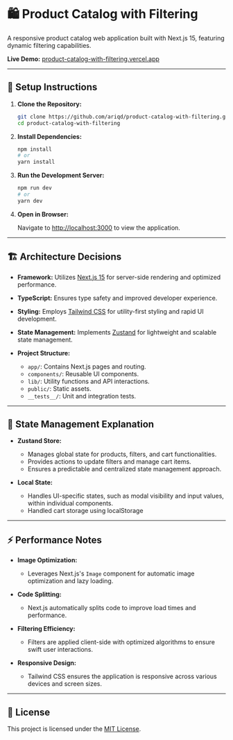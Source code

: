 # 🛍️ Product Catalog with Filtering

A responsive product catalog web application built with Next.js 15, featuring dynamic filtering capabilities.

**Live Demo:** [product-catalog-with-filtering.vercel.app](https://product-catalog-with-filtering.vercel.app)

---

## 🚀 Setup Instructions

1. **Clone the Repository:**

   ```bash
   git clone https://github.com/ariqd/product-catalog-with-filtering.git
   cd product-catalog-with-filtering
   ```



2. **Install Dependencies:**

   ```bash
   npm install
   # or
   yarn install
   ```



3. **Run the Development Server:**

   ```bash
   npm run dev
   # or
   yarn dev
   ```



4. **Open in Browser:**

   Navigate to [http://localhost:3000](http://localhost:3000) to view the application.

---

## 🏗️ Architecture Decisions

* **Framework:** Utilizes [Next.js 15](https://nextjs.org/) for server-side rendering and optimized performance.
* **TypeScript:** Ensures type safety and improved developer experience.
* **Styling:** Employs [Tailwind CSS](https://tailwindcss.com/) for utility-first styling and rapid UI development.
* **State Management:** Implements [Zustand](https://github.com/pmndrs/zustand) for lightweight and scalable state management.
* **Project Structure:**

  * `app/`: Contains Next.js pages and routing.
  * `components/`: Reusable UI components.
  * `lib/`: Utility functions and API interactions.
  * `public/`: Static assets.
  * `__tests__/`: Unit and integration tests.

---

## 🧠 State Management Explanation

* **Zustand Store:**

  * Manages global state for products, filters, and cart functionalities.
  * Provides actions to update filters and manage cart items.
  * Ensures a predictable and centralized state management approach.

* **Local State:**

  * Handles UI-specific states, such as modal visibility and input values, within individual components.
  * Handled cart storage using localStorage

---

## ⚡ Performance Notes

* **Image Optimization:**

  * Leverages Next.js's `Image` component for automatic image optimization and lazy loading.

* **Code Splitting:**

  * Next.js automatically splits code to improve load times and performance.

* **Filtering Efficiency:**

  * Filters are applied client-side with optimized algorithms to ensure swift user interactions.

* **Responsive Design:**

  * Tailwind CSS ensures the application is responsive across various devices and screen sizes.

---

## 📄 License

This project is licensed under the [MIT License](LICENSE).
